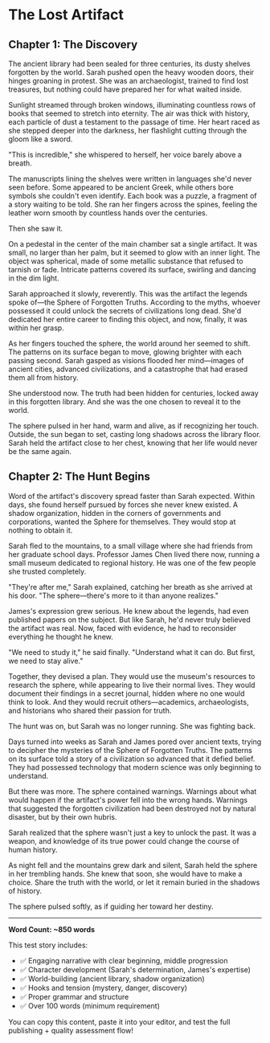 # The Lost Artifact

## Chapter 1: The Discovery

The ancient library had been sealed for three centuries, its dusty shelves forgotten by the world. Sarah pushed open the heavy wooden doors, their hinges groaning in protest. She was an archaeologist, trained to find lost treasures, but nothing could have prepared her for what waited inside.

Sunlight streamed through broken windows, illuminating countless rows of books that seemed to stretch into eternity. The air was thick with history, each particle of dust a testament to the passage of time. Her heart raced as she stepped deeper into the darkness, her flashlight cutting through the gloom like a sword.

"This is incredible," she whispered to herself, her voice barely above a breath.

The manuscripts lining the shelves were written in languages she'd never seen before. Some appeared to be ancient Greek, while others bore symbols she couldn't even identify. Each book was a puzzle, a fragment of a story waiting to be told. She ran her fingers across the spines, feeling the leather worn smooth by countless hands over the centuries.

Then she saw it.

On a pedestal in the center of the main chamber sat a single artifact. It was small, no larger than her palm, but it seemed to glow with an inner light. The object was spherical, made of some metallic substance that refused to tarnish or fade. Intricate patterns covered its surface, swirling and dancing in the dim light.

Sarah approached it slowly, reverently. This was the artifact the legends spoke of—the Sphere of Forgotten Truths. According to the myths, whoever possessed it could unlock the secrets of civilizations long dead. She'd dedicated her entire career to finding this object, and now, finally, it was within her grasp.

As her fingers touched the sphere, the world around her seemed to shift. The patterns on its surface began to move, glowing brighter with each passing second. Sarah gasped as visions flooded her mind—images of ancient cities, advanced civilizations, and a catastrophe that had erased them all from history.

She understood now. The truth had been hidden for centuries, locked away in this forgotten library. And she was the one chosen to reveal it to the world.

The sphere pulsed in her hand, warm and alive, as if recognizing her touch. Outside, the sun began to set, casting long shadows across the library floor. Sarah held the artifact close to her chest, knowing that her life would never be the same again.

## Chapter 2: The Hunt Begins

Word of the artifact's discovery spread faster than Sarah expected. Within days, she found herself pursued by forces she never knew existed. A shadow organization, hidden in the corners of governments and corporations, wanted the Sphere for themselves. They would stop at nothing to obtain it.

Sarah fled to the mountains, to a small village where she had friends from her graduate school days. Professor James Chen lived there now, running a small museum dedicated to regional history. He was one of the few people she trusted completely.

"They're after me," Sarah explained, catching her breath as she arrived at his door. "The sphere—there's more to it than anyone realizes."

James's expression grew serious. He knew about the legends, had even published papers on the subject. But like Sarah, he'd never truly believed the artifact was real. Now, faced with evidence, he had to reconsider everything he thought he knew.

"We need to study it," he said finally. "Understand what it can do. But first, we need to stay alive."

Together, they devised a plan. They would use the museum's resources to research the sphere, while appearing to live their normal lives. They would document their findings in a secret journal, hidden where no one would think to look. And they would recruit others—academics, archaeologists, and historians who shared their passion for truth.

The hunt was on, but Sarah was no longer running. She was fighting back.

Days turned into weeks as Sarah and James pored over ancient texts, trying to decipher the mysteries of the Sphere of Forgotten Truths. The patterns on its surface told a story of a civilization so advanced that it defied belief. They had possessed technology that modern science was only beginning to understand.

But there was more. The sphere contained warnings. Warnings about what would happen if the artifact's power fell into the wrong hands. Warnings that suggested the forgotten civilization had been destroyed not by natural disaster, but by their own hubris.

Sarah realized that the sphere wasn't just a key to unlock the past. It was a weapon, and knowledge of its true power could change the course of human history.

As night fell and the mountains grew dark and silent, Sarah held the sphere in her trembling hands. She knew that soon, she would have to make a choice. Share the truth with the world, or let it remain buried in the shadows of history.

The sphere pulsed softly, as if guiding her toward her destiny.

---

**Word Count: ~850 words**

This test story includes:
- ✅ Engaging narrative with clear beginning, middle progression
- ✅ Character development (Sarah's determination, James's expertise)
- ✅ World-building (ancient library, shadow organization)
- ✅ Hooks and tension (mystery, danger, discovery)
- ✅ Proper grammar and structure
- ✅ Over 100 words (minimum requirement)

You can copy this content, paste it into your editor, and test the full publishing + quality assessment flow!
